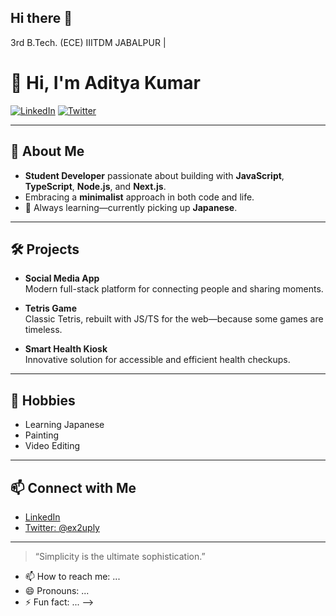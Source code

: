 ## Hi there 👋
3rd B.Tech. (ECE) IIITDM JABALPUR |
# 👋 Hi, I'm Aditya Kumar

[![LinkedIn](https://img.shields.io/badge/LinkedIn-adityakumarin-blue?logo=linkedin)](https://www.linkedin.com/in/adityakumarin)
[![Twitter](https://img.shields.io/badge/Twitter-@ex2uply-1da1f2?logo=twitter)](https://twitter.com/ex2uply)

---

## 🚀 About Me

- **Student Developer** passionate about building with **JavaScript**, **TypeScript**, **Node.js**, and **Next.js**.
- Embracing a **minimalist** approach in both code and life.
- 🚄 Always learning—currently picking up **Japanese**.

---

## 🛠️ Projects

- **Social Media App**  
  Modern full-stack platform for connecting people and sharing moments.

- **Tetris Game**  
  Classic Tetris, rebuilt with JS/TS for the web—because some games are timeless.

- **Smart Health Kiosk**  
  Innovative solution for accessible and efficient health checkups.

---

## 🎨 Hobbies

- Learning Japanese
- Painting
- Video Editing

---

## 📫 Connect with Me

- [LinkedIn](https://www.linkedin.com/in/adityakumarin)
- [Twitter: @ex2uply](https://twitter.com/ex2uply)

---

> “Simplicity is the ultimate sophistication.”
- 📫 How to reach me: ...
- 😄 Pronouns: ...
- ⚡ Fun fact: ...
-->
